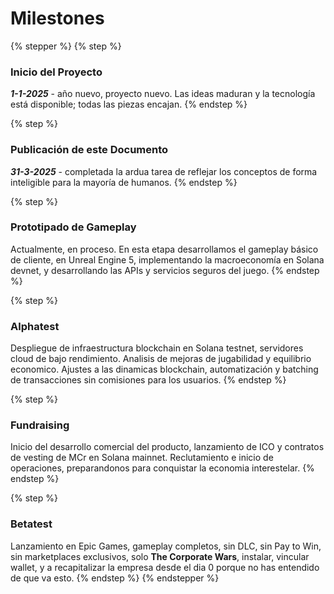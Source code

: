 # Milestones



{% stepper %}
{% step %}
### Inicio del Proyecto

_**1-1-2025**_ - año nuevo, proyecto nuevo. Las ideas maduran y la tecnología está disponible; todas las piezas encajan.
{% endstep %}

{% step %}
### Publicación de este Documento

_**31-3-2025**_ - completada la ardua tarea de reflejar los conceptos de forma inteligible para la mayoría de humanos.
{% endstep %}

{% step %}
### Prototipado de Gameplay

Actualmente, en proceso. En esta etapa desarrollamos el gameplay básico de cliente, en Unreal Engine 5, implementando la macroeconomía en Solana devnet, y desarrollando las APIs y servicios seguros del juego.
{% endstep %}

{% step %}
### Alphatest

Despliegue de infraestructura blockchain en Solana testnet, servidores cloud de bajo rendimiento. Analisis de mejoras de jugabilidad y equilibrio economico. Ajustes a las dinamicas blockchain, automatización y batching de transacciones sin comisiones para los usuarios.
{% endstep %}

{% step %}
### Fundraising

Inicio del desarrollo comercial del producto, lanzamiento de ICO y contratos de vesting de MCr en Solana mainnet. Reclutamiento e inicio de operaciones, preparandonos para conquistar la economia interestelar.
{% endstep %}

{% step %}
### Betatest

Lanzamiento en Epic Games, gameplay completos, sin DLC, sin Pay to Win, sin marketplaces exclusivos, solo **The Corporate Wars**, instalar, vincular wallet, y a recapitalizar la empresa desde el dia 0 porque no has entendido de que va esto.
{% endstep %}
{% endstepper %}
